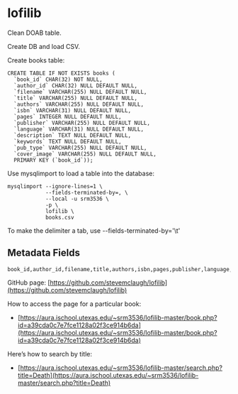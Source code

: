 # lofilib

Clean DOAB table.


Create DB and load CSV.

Create books table:

```
CREATE TABLE IF NOT EXISTS books (
  `book_id` CHAR(32) NOT NULL,
  `author_id` CHAR(32) NULL DEFAULT NULL,
  `filename` VARCHAR(255) NULL DEFAULT NULL,
  `title` VARCHAR(255) NULL DEFAULT NULL,
  `authors` VARCHAR(255) NULL DEFAULT NULL,
  `isbn` VARCHAR(31) NULL DEFAULT NULL,
  `pages` INTEGER NULL DEFAULT NULL,
  `publisher` VARCHAR(255) NULL DEFAULT NULL,
  `language` VARCHAR(31) NULL DEFAULT NULL,
  `description` TEXT NULL DEFAULT NULL,
  `keywords` TEXT NULL DEFAULT NULL,
  `pub_type` VARCHAR(255) NULL DEFAULT NULL,
  `cover_image` VARCHAR(255) NULL DEFAULT NULL,
  PRIMARY KEY (`book_id`));
```


Use mysqlimport to load a table into the database:

```
mysqlimport --ignore-lines=1 \
            --fields-terminated-by=, \
            --local -u srm3536 \
            -p \
            lofilib \
            books.csv
```



To make the delimiter a tab, use --fields-terminated-by='\t'

<!--
From http://chriseiffel.com/everything-linux/how-to-import-a-large-csv-file-to-mysql/
https://stackoverflow.com/questions/3635166/how-to-import-csv-file-to-mysql-table
-->


## Metadata Fields

```
book_id,author_id,filename,title,authors,isbn,pages,publisher,language,description,keywords,pub_type,cover_image
```

GitHub page: [https://github.com/stevemclaugh/lofilib](https://github.com/stevemclaugh/lofilib)


How to access the page for a particular book:
- [https://aura.ischool.utexas.edu/~srm3536/lofilib-master/book.php?id=a39cda0c7e7fce1128a02f3ce914b6da](https://aura.ischool.utexas.edu/~srm3536/lofilib-master/book.php?id=a39cda0c7e7fce1128a02f3ce914b6da)

Here’s how to search by title:
- [https://aura.ischool.utexas.edu/~srm3536/lofilib-master/search.php?title=Death](https://aura.ischool.utexas.edu/~srm3536/lofilib-master/search.php?title=Death)
